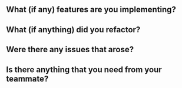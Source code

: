 What (if any) features are you implementing?
-
What (if anything) did you refactor?
-
Were there any issues that arose?
-
Is there anything that you need from your teammate?
-
